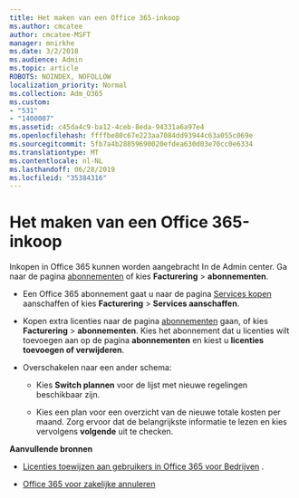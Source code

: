 ```yaml
---
title: Het maken van een Office 365-inkoop
ms.author: cmcatee
author: cmcatee-MSFT
manager: mnirkhe
ms.date: 3/2/2018
ms.audience: Admin
ms.topic: article
ROBOTS: NOINDEX, NOFOLLOW
localization_priority: Normal
ms.collection: Adm_O365
ms.custom:
- "531"
- "1400007"
ms.assetid: c45da4c9-ba12-4ceb-8eda-94331a6a97e4
ms.openlocfilehash: ffffbe80c67e223aa7084dd93944c63a055c069e
ms.sourcegitcommit: 5fb7a4b28859690020efdea630d03e70cc0e6334
ms.translationtype: MT
ms.contentlocale: nl-NL
ms.lasthandoff: 06/28/2019
ms.locfileid: "35384316"
---
```

# <a name="how-to-make-an-office-365-purchase"></a>Het maken van een Office 365-inkoop

Inkopen in Office 365 kunnen worden aangebracht In de Admin center. Ga naar de pagina [abonnementen](https://go.microsoft.com/fwlink/p/?linkid=842054) of kies **Facturering** \> **abonnementen**.
  
- Een Office 365 abonnement gaat u naar de pagina [Services kopen](https://go.microsoft.com/fwlink/p/?linkid=868433) aanschaffen of kies **Facturering** \> **Services aanschaffen**.

- Kopen extra licenties naar de pagina [abonnementen](https://go.microsoft.com/fwlink/p/?linkid=842054) gaan, of kies **Facturering** \> **abonnementen**. Kies het abonnement dat u licenties wilt toevoegen aan op de pagina **abonnementen** en kiest u **licenties toevoegen of verwijderen**.

- Overschakelen naar een ander schema:

  - Kies **Switch plannen** voor de lijst met nieuwe regelingen beschikbaar zijn.

  - Kies een plan voor een overzicht van de nieuwe totale kosten per maand. Zorg ervoor dat de belangrijkste informatie te lezen en kies vervolgens **volgende** uit te checken.
  
 **Aanvullende bronnen**
  
- [Licenties toewijzen aan gebruikers in Office 365 voor Bedrijven](https://support.office.com/article/997596b5-4173-4627-b915-36abac6786dc) .

- [Office 365 voor zakelijke annuleren](https://support.office.com/article/b1bc0bef-4608-4601-813a-cdd9f746709a)
